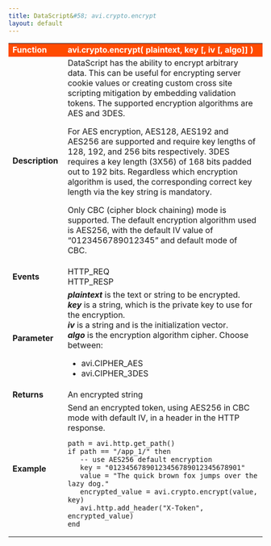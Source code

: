 ```yaml
---
title: DataScript&#58; avi.crypto.encrypt
layout: default
---
```

<table class="table table-hover"> 
 <tbody> 
  <tr bgcolor="ff4b00"> 
   <td width="100"> <font size="3" color="white"><strong>Function</strong></font> </td> 
   <td width="600"><font color="white"><b>avi.crypto.encrypt( plaintext, key [, iv [, algo]] )</b></font></td> 
  </tr> 
  <tr> 
   <td width="100"> <font size="3"><strong>Description</strong></font> </td> 
   <td width="600">DataScript has the ability to encrypt arbitrary data. This can be useful for encrypting server cookie values or creating custom cross site scripting mitigation by embedding validation tokens. The supported encryption algorithms are AES and 3DES.<p></p> <p>For AES encryption, AES128, AES192 and AES256 are supported and require key lengths of 128, 192, and 256 bits respectively. 3DES requires a key length (3X56) of 168 bits padded out to 192 bits. Regardless which encryption algorithm is used, the corresponding correct key length via the key string is mandatory.</p> <p>Only CBC (cipher block chaining) mode is supported. The default encryption algorithm used is AES256, with the default IV value of “0123456789012345” and default mode of CBC.</p></td> 
  </tr> 
  <tr> 
   <td width="100"> <font size="3"><strong>Events</strong></font> </td> 
   <td width="600">HTTP_REQ<br> HTTP_RESP</td> 
  </tr> 
  <tr> 
   <td width="100"> <font size="3"><strong>Parameter</strong></font> </td> 
   <td width="600"><strong><em>plaintext</em> </strong>is the text or string to be encrypted.<br> <strong><em>key</em> </strong>is a string, which is the private key to use for the encryption.<br> <strong><em>iv</em></strong> is a string and is the initialization vector.<br> <strong><em>algo</em> </strong>is the encryption algorithm cipher. Choose between:<p></p> 
    <ul> 
     <li>avi.CIPHER_AES</li> 
     <li>avi.CIPHER_3DES</li> 
    </ul> </td> 
  </tr> 
  <tr> 
   <td width="100"> <font size="3"><strong>Returns</strong></font> </td> 
   <td width="600">An encrypted string</td> 
  </tr> 
  <tr> 
   <td width="100"> <font size="3"><strong>Example</strong></font> </td> 
   <td width="600">Send an encrypted token, using AES256 in CBC mode with default IV, in a header in the HTTP response.<br> 
    <!-- Crayon Syntax Highlighter v2.7.1 --> <pre><code class="language-lua">path = avi.http.get_path()
if path == "/app_1/" then
   -- use AES256 default encryption
   key = "01234567890123456789012345678901"
   value = "The quick brown fox jumps over the lazy dog."
   encrypted_value = avi.crypto.encrypt(value, key)
   avi.http.add_header("X-Token", encrypted_value)
end</code></pre> 
    <!-- [Format Time: 0.0035 seconds] --> </td> 
  </tr> 
 </tbody> 
</table>